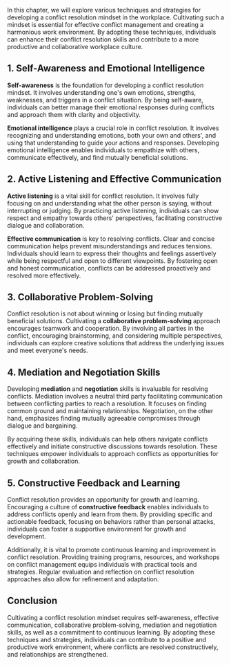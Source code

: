 
In this chapter, we will explore various techniques and strategies for developing a conflict resolution mindset in the workplace. Cultivating such a mindset is essential for effective conflict management and creating a harmonious work environment. By adopting these techniques, individuals can enhance their conflict resolution skills and contribute to a more productive and collaborative workplace culture.

1\. Self-Awareness and Emotional Intelligence
--------------------------------------------

**Self-awareness** is the foundation for developing a conflict resolution mindset. It involves understanding one's own emotions, strengths, weaknesses, and triggers in a conflict situation. By being self-aware, individuals can better manage their emotional responses during conflicts and approach them with clarity and objectivity.

**Emotional intelligence** plays a crucial role in conflict resolution. It involves recognizing and understanding emotions, both your own and others', and using that understanding to guide your actions and responses. Developing emotional intelligence enables individuals to empathize with others, communicate effectively, and find mutually beneficial solutions.

2\. Active Listening and Effective Communication
-----------------------------------------------

**Active listening** is a vital skill for conflict resolution. It involves fully focusing on and understanding what the other person is saying, without interrupting or judging. By practicing active listening, individuals can show respect and empathy towards others' perspectives, facilitating constructive dialogue and collaboration.

**Effective communication** is key to resolving conflicts. Clear and concise communication helps prevent misunderstandings and reduces tensions. Individuals should learn to express their thoughts and feelings assertively while being respectful and open to different viewpoints. By fostering open and honest communication, conflicts can be addressed proactively and resolved more effectively.

3\. Collaborative Problem-Solving
--------------------------------

Conflict resolution is not about winning or losing but finding mutually beneficial solutions. Cultivating a **collaborative problem-solving** approach encourages teamwork and cooperation. By involving all parties in the conflict, encouraging brainstorming, and considering multiple perspectives, individuals can explore creative solutions that address the underlying issues and meet everyone's needs.

4\. Mediation and Negotiation Skills
-----------------------------------

Developing **mediation** and **negotiation** skills is invaluable for resolving conflicts. Mediation involves a neutral third party facilitating communication between conflicting parties to reach a resolution. It focuses on finding common ground and maintaining relationships. Negotiation, on the other hand, emphasizes finding mutually agreeable compromises through dialogue and bargaining.

By acquiring these skills, individuals can help others navigate conflicts effectively and initiate constructive discussions towards resolution. These techniques empower individuals to approach conflicts as opportunities for growth and collaboration.

5\. Constructive Feedback and Learning
-------------------------------------

Conflict resolution provides an opportunity for growth and learning. Encouraging a culture of **constructive feedback** enables individuals to address conflicts openly and learn from them. By providing specific and actionable feedback, focusing on behaviors rather than personal attacks, individuals can foster a supportive environment for growth and development.

Additionally, it is vital to promote continuous learning and improvement in conflict resolution. Providing training programs, resources, and workshops on conflict management equips individuals with practical tools and strategies. Regular evaluation and reflection on conflict resolution approaches also allow for refinement and adaptation.

Conclusion
----------

Cultivating a conflict resolution mindset requires self-awareness, effective communication, collaborative problem-solving, mediation and negotiation skills, as well as a commitment to continuous learning. By adopting these techniques and strategies, individuals can contribute to a positive and productive work environment, where conflicts are resolved constructively, and relationships are strengthened.
